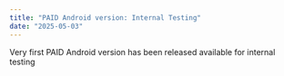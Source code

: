 ```yaml
---
title: "PAID Android version: Internal Testing"
date: "2025-05-03"
---
```


Very first PAID Android version has been released available for internal testing
